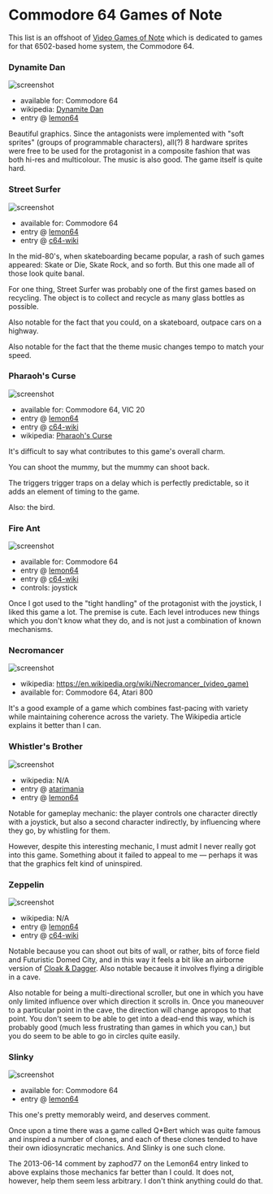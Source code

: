 Commodore 64 Games of Note
==========================

This list is an offshoot of [Video Games of Note](article/Video%20Games%20of%20Note.md)
which is dedicated to games for that 6502-based home system, the Commodore 64.

### Dynamite Dan

![screenshot](http://www.lemon64.com/games/screenshots/full/d/dynamite_dan_01.gif)

*   available for: Commodore 64
*   wikipedia: [Dynamite Dan](https://en.wikipedia.org/wiki/Dynamite_Dan)
*   entry @ [lemon64](http://www.lemon64.com/?game_id=802)

Beautiful graphics.  Since the antagonists were implemented with "soft sprites"
(groups of programmable characters), all(?) 8 hardware sprites were free to
be used for the protagonist in a composite fashion that was both hi-res and
multicolour.  The music is also good.  The game itself is quite hard.

### Street Surfer

![screenshot](http://www.lemon64.com/games/screenshots/full/s/street_surfer_03.gif)

*   available for: Commodore 64
*   entry @ [lemon64](http://www.lemon64.com/?game_id=2505)
*   entry @ [c64-wiki](https://www.c64-wiki.com/wiki/Street_Surfer)

In the mid-80's, when skateboarding became popular, a rash of such games
appeared: Skate or Die, Skate Rock, and so forth.  But this one made all
of those look quite banal.

For one thing, Street Surfer was probably one of the first games based on
recycling.  The object is to collect and recycle as many glass bottles as
possible.

Also notable for the fact that you could, on a skateboard, outpace cars on a
highway.

Also notable for the fact that the theme music changes tempo to match your
speed.

### Pharaoh's Curse

![screenshot](http://www.lemon64.com/games/screenshots/full/p/pharaohs_curse_05.gif)

*   available for: Commodore 64, VIC 20
*   entry @ [lemon64](http://www.lemon64.com/?game_id=1923)
*   entry @ [c64-wiki](https://www.c64-wiki.com/wiki/Pharaoh%27s_Curse)
*   wikipedia: [Pharaoh's Curse](https://en.wikipedia.org/wiki/Pharaoh%27s_Curse_(video_game))

It's difficult to say what contributes to this game's overall charm.

You can shoot the mummy, but the mummy can shoot back.

The triggers trigger traps on a delay which is perfectly predictable, so it
adds an element of timing to the game.

Also: the bird.

### Fire Ant

![screenshot](https://www.c64-wiki.com/images/1/18/FireantLevel1.png)

*   available for: Commodore 64
*   entry @ [lemon64](http://www.lemon64.com/?game_id=916)
*   entry @ [c64-wiki](https://www.c64-wiki.com/wiki/Fire_Ant)
*   controls: joystick

Once I got used to the "tight handling" of the protagonist with the joystick,
I liked this game a lot.  The premise is cute.  Each level introduces new
things which you don't know what they do, and is not just a combination of
known mechanisms.

### Necromancer

![screenshot](https://upload.wikimedia.org/wikipedia/en/3/3f/Necromancer_screen_snap.png)

*   wikipedia: https://en.wikipedia.org/wiki/Necromancer_(video_game)
*   available for: Commodore 64, Atari 800

It's a good example of a game which combines fast-pacing with variety
while maintaining coherence across the variety.  The Wikipedia article
explains it better than I can.

### Whistler's Brother

![screenshot](http://www.lemon64.com/games/screenshots/full/w/whistlers_brother_02.gif)

*   wikipedia: N/A
*   entry @ [atarimania](http://www.atarimania.com/game-atari-400-800-xl-xe-whistler-s-brother_5760.html)
*   entry @ [lemon64](http://www.lemon64.com/?game_id=2846)

Notable for gameplay mechanic: the player controls one character directly
with a joystick, but also a second character indirectly, by influencing
where they go, by whistling for them.

However, despite this interesting mechanic, I must admit I never really
got into this game.  Something about it failed to appeal to me — perhaps
it was that the graphics felt kind of uninspired.

### Zeppelin

![screenshot](http://www.lemon64.com/games/screenshots/full/z/zeppelin_02.gif)

*   wikipedia: N/A
*   entry @ [lemon64](http://www.lemon64.com/?game_id=2940)
*   entry @ [c64-wiki](https://www.c64-wiki.com/wiki/Zeppelin)

Notable because you can shoot out bits of wall, or rather, bits of force field
and Futuristic Domed City, and in this way it feels a bit like an airborne
version of [Cloak & Dagger][].  Also notable because it involves flying a
dirigible in a cave.

Also notable for being a multi-directional scroller, but one in which you have
only limited influence over which direction it scrolls in.  Once you maneouver
to a particular point in the cave, the direction will change apropos to that
point.  You don't seem to be able to get into a dead-end this way, which is
probably good (much less frustrating than games in which you can,) but you
do seem to be able to go in circles quite easily.

[Cloak & Dagger]: Recollected%20Games.html#Cloak_&amp;_Dagger

### Slinky

![screenshot](http://www.lemon64.com/games/screenshots/full/s/slinky_02.gif)

*   available for: Commodore 64
*   entry @ [lemon64](http://www.lemon64.com/?game_id=2470)

This one's pretty memorably weird, and deserves comment.

Once upon a time there was a game called Q*Bert which was quite famous and inspired a number of clones,
and each of these clones tended to have their own idiosyncratic mechanics.  And Slinky is one such clone.

The 2013-06-14 comment by zaphod77 on the Lemon64 entry linked to above explains those mechanics far
better than I could.  It does not, however, help them seem less arbitrary.  I don't think anything
could do that.
